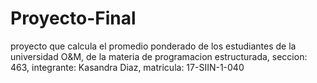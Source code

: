# Proyecto-Final
proyecto que calcula el promedio ponderado de los estudiantes de la universidad O&amp;M, de la materia de programacion estructurada, seccion: 463, integrante: Kasandra Diaz, matricula: 17-SIIN-1-040
